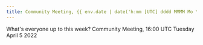 ```yaml
---
title: Community Meeting, {{ env.date | date('h:mm [UTC] dddd MMMM Mo YYYY').utc() }}
---
```

What's everyone up to this week?
Community Meeting, 16:00 UTC Tuesday April 5 2022
